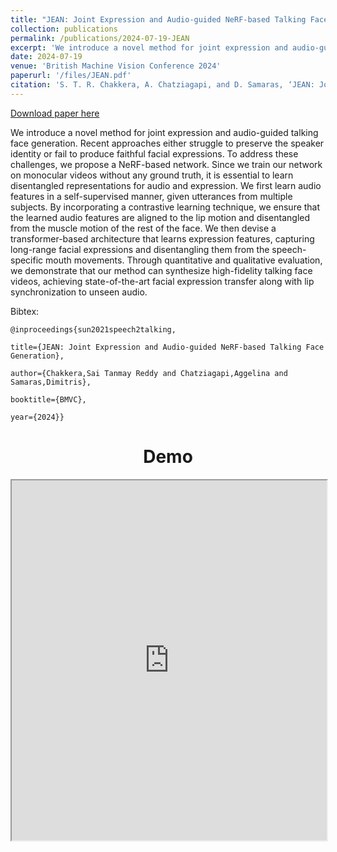 ```yaml
---
title: "JEAN: Joint Expression and Audio-guided NeRF-based Talking Face Generation"
collection: publications
permalink: /publications/2024-07-19-JEAN
excerpt: 'We introduce a novel method for joint expression and audio-guided talking face generation. Recent approaches either struggle to preserve the speaker identity or fail to produce faithful facial expressions. To address these challenges, we propose a NeRF-based network. Since we train our network on monocular videos without any ground truth, it is essential to learn disentangled representations for audio and expression. We first learn audio features in a self-supervised manner, given utterances from multiple subjects. By incorporating a contrastive learning technique, we ensure that the learned audio features are aligned to the lip motion and disentangled from the muscle motion of the rest of the face. We then devise a transformer-based architecture that learns expression features, capturing long-range facial expressions and disentangling them from the speech-specific mouth movements. Through quantitative and qualitative evaluation, we demonstrate that our method can synthesize high-fidelity talking face videos, achieving state-of-the-art facial expression transfer along with lip synchronization to unseen audio.'
date: 2024-07-19
venue: 'British Machine Vision Conference 2024'
paperurl: '/files/JEAN.pdf'
citation: 'S. T. R. Chakkera, A. Chatziagapi, and D. Samaras, ‘JEAN: Joint Expression and Audio-guided NeRF-based Talking Face Generation’, in <i>Brit. Mach. Vis. Conf.</i>, 2024.'
---
```


<a href='http://starc52.github.io/files/JEAN.pdf'>Download paper here</a>

We introduce a novel method for joint expression and audio-guided talking face generation. Recent approaches either struggle to preserve the speaker identity or fail to produce faithful facial expressions. To address these challenges, we propose a NeRF-based network. Since we train our network on monocular videos without any ground truth, it is essential to learn disentangled representations for audio and expression. We first learn audio features in a self-supervised manner, given utterances from multiple subjects. By incorporating a contrastive learning technique, we ensure that the learned audio features are aligned to the lip motion and disentangled from the muscle motion of the rest of the face. We then devise a transformer-based architecture that learns expression features, capturing long-range facial expressions and disentangling them from the speech-specific mouth movements. Through quantitative and qualitative evaluation, we demonstrate that our method can synthesize high-fidelity talking face videos, achieving state-of-the-art facial expression transfer along with lip synchronization to unseen audio.

Bibtex:

    @inproceedings{sun2021speech2talking, 

    title={JEAN: Joint Expression and Audio-guided NeRF-based Talking Face Generation}, 

    author={Chakkera,Sai Tanmay Reddy and Chatziagapi,Aggelina and Samaras,Dimitris}, 

    booktitle={BMVC}, 

    year={2024}}


<center><h1>Demo</h1></center>
<td align=center width=1024px>
    <iframe style="width: 100%; min-height: 576px"
        src="https://www.youtube.com/embed/iTlW1HyxFDQ">
    </iframe>
</td>
